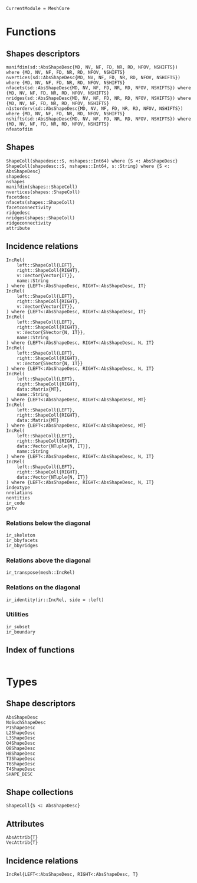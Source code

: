 
```@meta
CurrentModule = MeshCore
```

# Functions

## Shapes descriptors

```@docs
manifdim(sd::AbsShapeDesc{MD, NV, NF, FD, NR, RD, NFOV, NSHIFTS}) where {MD, NV, NF, FD, NR, RD, NFOV, NSHIFTS}
nvertices(sd::AbsShapeDesc{MD, NV, NF, FD, NR, RD, NFOV, NSHIFTS}) where {MD, NV, NF, FD, NR, RD, NFOV, NSHIFTS}
nfacets(sd::AbsShapeDesc{MD, NV, NF, FD, NR, RD, NFOV, NSHIFTS}) where {MD, NV, NF, FD, NR, RD, NFOV, NSHIFTS}
nridges(sd::AbsShapeDesc{MD, NV, NF, FD, NR, RD, NFOV, NSHIFTS}) where {MD, NV, NF, FD, NR, RD, NFOV, NSHIFTS}
n1storderv(sd::AbsShapeDesc{MD, NV, NF, FD, NR, RD, NFOV, NSHIFTS}) where {MD, NV, NF, FD, NR, RD, NFOV, NSHIFTS}
nshifts(sd::AbsShapeDesc{MD, NV, NF, FD, NR, RD, NFOV, NSHIFTS}) where {MD, NV, NF, FD, NR, RD, NFOV, NSHIFTS} 
nfeatofdim
```

## Shapes

```@docs
ShapeColl(shapedesc::S, nshapes::Int64) where {S <: AbsShapeDesc}
ShapeColl(shapedesc::S, nshapes::Int64, s::String) where {S <: AbsShapeDesc}
shapedesc
nshapes
manifdim(shapes::ShapeColl)
nvertices(shapes::ShapeColl) 
facetdesc
nfacets(shapes::ShapeColl)
facetconnectivity
ridgedesc
nridges(shapes::ShapeColl)
ridgeconnectivity
attribute
```

## Incidence relations

```@docs
IncRel(
    left::ShapeColl{LEFT},
    right::ShapeColl{RIGHT},
    v::Vector{Vector{IT}},
    name::String
) where {LEFT<:AbsShapeDesc, RIGHT<:AbsShapeDesc, IT}
IncRel(
    left::ShapeColl{LEFT},
    right::ShapeColl{RIGHT},
    v::Vector{Vector{IT}},
) where {LEFT<:AbsShapeDesc, RIGHT<:AbsShapeDesc, IT}
IncRel(
    left::ShapeColl{LEFT},
    right::ShapeColl{RIGHT},
    v::Vector{SVector{N, IT}},
    name::String
) where {LEFT<:AbsShapeDesc, RIGHT<:AbsShapeDesc, N, IT}
IncRel(
    left::ShapeColl{LEFT},
    right::ShapeColl{RIGHT},
    v::Vector{SVector{N, IT}}
) where {LEFT<:AbsShapeDesc, RIGHT<:AbsShapeDesc, N, IT}
IncRel(
    left::ShapeColl{LEFT},
    right::ShapeColl{RIGHT},
    data::Matrix{MT},
    name::String
) where {LEFT<:AbsShapeDesc, RIGHT<:AbsShapeDesc, MT}
IncRel(
    left::ShapeColl{LEFT},
    right::ShapeColl{RIGHT},
    data::Matrix{MT}
) where {LEFT<:AbsShapeDesc, RIGHT<:AbsShapeDesc, MT}
IncRel(
    left::ShapeColl{LEFT},
    right::ShapeColl{RIGHT},
    data::Vector{NTuple{N, IT}},
    name::String
) where {LEFT<:AbsShapeDesc, RIGHT<:AbsShapeDesc, N, IT}
IncRel(
    left::ShapeColl{LEFT},
    right::ShapeColl{RIGHT},
    data::Vector{NTuple{N, IT}}
) where {LEFT<:AbsShapeDesc, RIGHT<:AbsShapeDesc, N, IT}
indextype
nrelations
nentities
ir_code
getv
```

### Relations below the diagonal

```@docs
ir_skeleton
ir_bbyfacets
ir_bbyridges
```

### Relations above the diagonal

```@docs
ir_transpose(mesh::IncRel)
```

### Relations on the diagonal

```@docs
ir_identity(ir::IncRel, side = :left)
```

### Utilities

```@docs
ir_subset
ir_boundary
```


## Index of functions

```@index
```


# Types

## Shape descriptors

```@docs
AbsShapeDesc
NoSuchShapeDesc
P1ShapeDesc
L2ShapeDesc
L3ShapeDesc
Q4ShapeDesc
Q8ShapeDesc
H8ShapeDesc
T3ShapeDesc
T6ShapeDesc
T4ShapeDesc
SHAPE_DESC
```

## Shape collections

```@docs
ShapeColl{S <: AbsShapeDesc}
```

## Attributes

```@docs
AbsAttrib{T}
VecAttrib{T}
```


## Incidence relations

```@docs
IncRel{LEFT<:AbsShapeDesc, RIGHT<:AbsShapeDesc, T}
```
